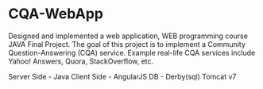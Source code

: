 # CQA-WebApp

Designed and implemented a web application, WEB programming course JAVA Final Project.
The goal of this project is to implement a Community Question-Answering (CQA) service.
Example real-life CQA services include Yahoo! Answers, Quora, StackOverflow, etc.

Server Side - Java
Client Side - AngularJS
DB - Derby(sql) 
Tomcat v7
